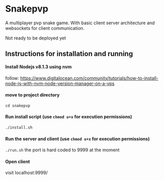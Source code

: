 # Snakepvp 

A multiplayer pvp snake game. With basic client server architecture and websockets for client communication.

Not ready to be deployed yet

## Instructions for installation and running 

#### Install Nodejs v8.1.3 using nvm
follow: https://www.digitalocean.com/community/tutorials/how-to-install-node-js-with-nvm-node-version-manager-on-a-vps

#### move to project directory 
`cd snakepvp`

#### Run install script (use `chmod u+x` for execution permissions)
`./install.sh `

#### Run the server and client (use `chmod u+x` for execution permissions)
`./run.sh`
the port is hard coded to 9999 at the moment

#### Open client
visit localhost:9999/